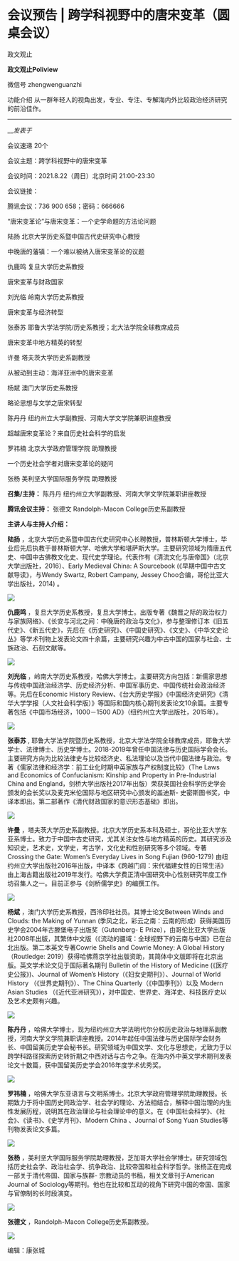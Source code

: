

#  会议预告 | 跨学科视野中的唐宋变革（圆桌会议）

政文观止  

**政文观止Poliview** 

微信号 zhengwenguanzhi

功能介绍 从一群年轻人的视角出发，专业、专注、专解海内外比较政治经济研究的前沿佳作。

____

___发表于_

会议速递 20个

会议主题：跨学科视野中的唐宋变革

会议时间：2021.8.22（周日）北京时间 21:00-23:30

会议链接：

腾讯会议：736 900 658；密码：666666  
  
“唐宋变革论”与唐宋变革：一个史学命题的方法论问题

陆扬 北京大学历史系暨中国古代史研究中心教授

  

中晚唐的藩镇：一个难以被纳入唐宋变革论的议题

仇鹿鸣 复旦大学历史系教授

  

唐宋变革与财政国家

刘光临 岭南大学历史系教授

  

唐宋变革与经济转型

张泰苏 耶鲁大学法学院/历史系教授；北大法学院全球教席成员

  

唐宋变革中地方精英的转型

许曼 塔夫茨大学历史系副教授

  

从被动到主动：海洋亚洲中的唐宋变革

杨斌 澳门大学历史系教授

  

略论思想与文学之唐宋转型

陈丹丹 纽约州立大学副教授、河南大学文学院兼职讲座教授

  

超越唐宋变革论？来自历史社会科学的启发

罗祎楠 北京大学政府管理学院 助理教授

  

一个历史社会学者对唐宋变革论的疑问

张杨 美利坚大学国际服务学院 助理教授

  

 **召集/主持：** 陈丹丹 纽约州立大学副教授、河南大学文学院兼职讲座教授

 **腾讯会议主持：** 张德文 Randolph-Macon College历史系副教授

  

 **主讲人与主持人介绍：**

 **陆扬**
，北京大学历史系暨中国古代史研究中心长聘教授，普林斯顿大学博士，毕业后先后执教于普林斯顿大学、哈佛大学和堪萨斯大学。主要研究领域为隋唐五代史、中国中古佛教文化史、现代史学理论。代表作有《清流文化与唐帝国》（北京大学出版社，2016）、Early
Medieval China: A Sourcebook (《早期中国中古文献导读》，与Wendy Swartz, Robert Campany,
Jessey Choo合编，哥伦比亚大学出版社，2014) 。

![](/images/74/2.jpeg)

 **仇鹿鸣**
，复旦大学历史系教授，复旦大学博士。出版专著《魏晋之际的政治权力与家族网络》、《长安与河北之间：中晚唐的政治与文化》，参与整理修订本《旧五代史》、《新五代史》，先后在《历史研究》、《中国史研究》、《文史》、《中华文史论丛》等学术刊物上发表论文四十余篇，主要研究兴趣为中古中国的国家与社会、士族政治、石刻文献等。

![](/images/74/3.jpeg)

 **刘光临**
，岭南大学历史系教授，哈佛大学博士。主要研究方向包括：新儒家思想与传统中国政治经济学、历史经济分析、中国军事历史、中国传统社会政治经济等。先后在Economic
History
Review、《台大历史学报》《中国经济史研究》《清华大学学报（人文社会科学版）》等国际和国内核心期刊发表论文10余篇。主要专著包括《中国市场经济，1000－1500
AD》（纽约州立大学出版社，2015年）。

![](/images/74/4.jpeg)

 **张泰苏** ,
耶鲁大学法学院暨历史系教授，北京大学法学院全球教席成员，耶鲁大学学士、法律博士、历史学博士。2018-2019年曾任中国法律与历史国际学会会长。主要研究方向为比较法律史与比较经济史、私法理论以及当代中国法律与政治。专著《儒家法律和经济学：前工业化时期中英家族与产权制度比较》（The
Laws and Economics of Confucianism: Kinship and Property in Pre-Industrial
China and England，剑桥大学出版社2017年出版）荣获美国社会科学历史学会颁发的会长奖以及麦克米伦国际与地区研究中心颁发的盖迪斯-
史密斯图书奖，中译本即出。第二部著作《清代财政国家的意识形态基础》即出。

![](/images/74/5.jpeg)

 **许曼**
，塔夫茨大学历史系副教授。北京大学历史系本科及硕士，哥伦比亚大学东亚系博士。致力于中国中古史研究，尤其关注女性与地方精英的历史。其研究涉及知识史，艺术史，文学史，考古学，文化史和性别研究等多个领域。专著Crossing
the Gate: Women’s Everyday Lives in Song Fujian (960-1279)
由纽约州立大学出版社2016年出版，中译本《跨越门闾：宋代福建女性的日常生活》由上海古籍出版社2019年发行。哈佛大学费正清中国研究中心性别研究年度工作坊召集人之一。目前正参与《剑桥儒学史》的编撰工作。

![](/images/74/6.jpeg)

 **杨斌** ，澳门大学历史系教授，西泠印社社员。其博士论文Between Winds and Clouds: the Making of Yunnan
(季风之北，彩云之南：云南的形成）获得美国历史学会2004年古滕堡电子出版奖（Gutenberg- E
Prize），由哥伦比亚大学出版社2008年出版，其繁体中文版（《流动的疆域：全球视野下的云南与中国》已在台北出版。第二本英文专著Cowrie Shells
and Cowrie Money: A Global History （Routledge:
2019）获得哈佛燕京学社出版资助，其简体中文版即将在北京出版。英文学术论文见于国际著名期刊 Bulletin of the History of
Medicine (《医疗史公报》)、Journal of Women’s History（《妇女史期刊》）、Journal of World
History （《世界史期刊》）、The China Quarterly（《中国季刊》）以及 Modern Asian Studies
（《近代亚洲研究》），对中国史、世界史、海洋史、科技医疗史以及艺术史颇有兴趣。

![](/images/74/7.jpeg)

 **陈丹丹**
，哈佛大学博士，现为纽约州立大学法明代尔分校历史政治与地理系副教授，河南大学文学院兼职讲座教授。2014年起任中国法律与历史国际学会财务长、中国留美历史学会秘书长。研究领域为中国文学、文化与思想史，尤致力于以跨学科路径探索历史转折期之中西对话与古今之争。在海内外中英文学术期刊发表论文十数篇，获中国留美历史学会2016年度学术优秀奖。

![](/images/74/8.jpeg)

 **罗祎楠**
，哈佛大学东亚语言与文明系博士。北京大学政府管理学院助理教授。长期致力于将中国历史同政治学、社会学的理论、方法相结合，解释中国治理的内生性发展历程，说明其在政治理论与社会理论中的意义。在《中国社会科学》、《社会》、《读书》、《史学月刊》、Modern
China 、Journal of Song Yuan Studies等刊物发表论文多篇。

![](/images/74/9.jpeg)

 **张杨**
，美利坚大学国际服务学院助理教授，芝加哥大学社会学博士。研究领域包括历史社会学、政治社会学、抗争政治、比较帝国和社会科学哲学。张杨正在完成一部关于清代帝国、国家与族群-
宗教动员的书稿，相关文章刊于American Journal of
Sociology等期刊。他也在比较和互动的视角下研究中国的帝国、国家与官僚制的长时段演变。

![](/images/74/10.jpeg)

 **张德文** ，Randolph-Macon College历史系副教授。

![](/images/74/11.png)

  

编辑：康张城

